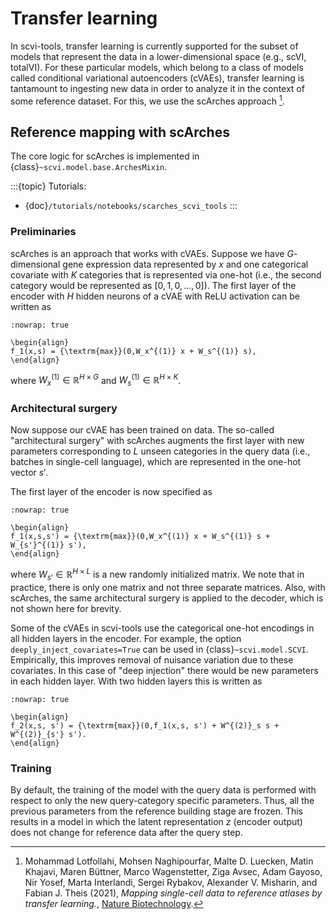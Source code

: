# Transfer learning

In scvi-tools, transfer learning is currently supported for the subset of models that represent the data
in a lower-dimensional space (e.g., scVI, totalVI). For these particular models, which belong to a class of
models called conditional variational autoencoders (cVAEs), transfer learning
is tantamount to ingesting new data in order to analyze it in the context of some reference dataset.
For this, we use the scArches approach [^ref1].

## Reference mapping with scArches

The core logic for scArches is implemented in {class}`~scvi.model.base.ArchesMixin`.

:::{topic} Tutorials:
- {doc}`/tutorials/notebooks/scarches_scvi_tools`
:::

### Preliminaries

scArches is an approach that works with cVAEs. Suppose we have $G$-dimensional gene expression data represented by $x$ and one categorical covariate with $K$
categories that is represented via one-hot (i.e., the second category would be represented as $[0, 1, 0, ..., 0]$).
The first layer of the encoder with $H$ hidden neurons of a cVAE with ReLU activation can be written as

```{math}
:nowrap: true

\begin{align}
f_1(x,s) = {\textrm{max}}(0,W_x^{(1)} x + W_s^{(1)} s),
\end{align}
```

where $W_x^{(1)} \in \mathbb{R}^{H \times G}$ and $W_s^{(1)} \in \mathbb{R}^{H \times K}$.

### Architectural surgery

Now suppose our cVAE has been trained on data. The so-called "architectural surgery" with scArches augments the first layer with new parameters corresponding
to $L$ unseen categories in the query data (i.e., batches in single-cell language), which are represented in the one-hot vector $s'$.

The first layer of the encoder is now specified as

```{math}
:nowrap: true

\begin{align}
f_1(x,s,s') = {\textrm{max}}(0,W_x^{(1)} x + W_s^{(1)} s + W_{s'}^{(1)} s'),
\end{align}
```

where $W_{s'} \in \mathbb{R}^{H \times L}$ is a new randomly initialized matrix.
We note that in practice, there is only one matrix and not three separate matrices.
Also, with scArches, the same architectural surgery is applied to the decoder, which is not shown here for brevity.

Some of the cVAEs in scvi-tools use the categorical one-hot encodings in all hidden layers in the encoder.
For example, the option `deeply_inject_covariates=True` can be used in {class}`~scvi.model.SCVI`.
Empirically, this improves removal of nuisance variation due to these covariates.
In this case of "deep injection" there would be new parameters in each hidden layer. With two hidden layers
this is written as

```{math}
:nowrap: true

\begin{align}
f_2(x,s, s') = {\textrm{max}}(0,f_1(x,s, s') + W^{(2)}_s s + W^{(2)}_{s'} s').
\end{align}
```

### Training

By default, the training of the model with the query data is performed with respect to only the new query-category specific parameters.
Thus, all the previous parameters from the reference building stage are frozen.
This results in a model in which the latent representation $z$ (encoder output) does not change for reference data after the
query step.

[^ref1]: Mohammad Lotfollahi, Mohsen Naghipourfar, Malte D. Luecken, Matin Khajavi, Maren Büttner, Marco Wagenstetter, Ziga Avsec, Adam Gayoso, Nir Yosef, Marta Interlandi, Sergei Rybakov, Alexander V. Misharin, and Fabian J. Theis (2021),
    *Mapping single-cell data to reference atlases by transfer learning.*,
    [Nature Biotechnology](https://www.nature.com/articles/s41587-021-01001-7).
